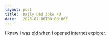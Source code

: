 ```yaml
---
layout: post
title:  Daily Dad Joke 4U
date:   2025-07-06T00:00:00Z
---
```

I knew I was old when I opened internet explorer.
